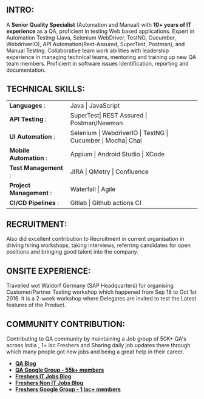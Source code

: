 ## <b>INTRO:</b><br>
A <b>Senior Quality Specialist</b> (Automation and Manual) with <b>10+ years of IT experience</b> as a QA, proficient in testing Web based applications. Expert in Automation Testing (Java, Selenium WebDriver, TestNG, Cucumber, WebdriverIO), API Automation(Rest-Assured, SuperTest, Postman), and Manual Testing. 
Collaborative team work abilities with leadership experience in managing technical teams, mentoring and training up new QA team members. Proficient in software issues identification, reporting and documentation.


## <b>TECHNICAL SKILLS:</b> <br>
<table borders=false>
<tr><td><b>Languages</b> :</td> <td>Java | JavaScript </td> </tr>
<tr><td><b>API Testing</b> :</td> <td>SuperTest| REST Assured | Postman/Newman </td> </tr>
<tr><td><b>UI Automation</b> :</td> <td>Selenium | WebdriverIO | TestNG | Cucumber | Mocha| Chai </td> </tr>
<tr><td><b>Mobile Automation</b> :</td> <td>Appium | Android Studio | XCode </td> </tr>
<tr><td><b>Test Management</b> :</td> <td>JIRA | QMetry | Confluence </td> </tr>
<tr><td><b>Project Management</b> :</td> <td>Waterfall | Agile </td> </tr>
<tr><td><b>CI/CD Pipelines</b> :</td> <td>Gitlab | Github actions CI </td> </tr>
</table>

## <b>RECRUITMENT:</b><br>
Also did excellent contribution to Recruitment in current organisation in driving hiring workshops, taking interviews, referring candidates for open positions and bringing good talent into the company.

## <b>ONSITE EXPERIENCE:</b><br>
Travelled wot Waldorf Germany (SAP Headquarters) for organising Customer/Partner Testing workshop which happened from Sep 18 to Oct 1st 2016. It is a 2-week workshop where Delegates are invited to test the Latest features of the Product.


## <b>COMMUNITY CONTRIBUTION:</b><br>
Contributing to QA community by maintaining a Job group of 50K+ QA's across India , 1+ lac Freshers and Sharing daily job updates there through which many people got new jobs and being a great help in their career.<br>
<b>
- <a href="https://sriramkukkadapu.blogspot.com/p/testing-jobs.html"> QA Blog </a> <br>
- <a href="https://groups.google.com/g/testing-experienced-openings"> QA Google Group - 55k+ members</a> <br>
- <a href="https://sriramkukkadapu.blogspot.com/p/fresher-jobs.html"> Freshers IT Jobs Blog </a> <br>
- <a href="https://sriramkukkadapu.blogspot.com/p/fresher-non-it-jobs.html"> Freshers Non IT Jobs Blog </a> <br>
- <a href="https://groups.google.com/g/freshersjobupdatessk"> Freshers Google Group - 1 lac+ members</a> <br>
</b>